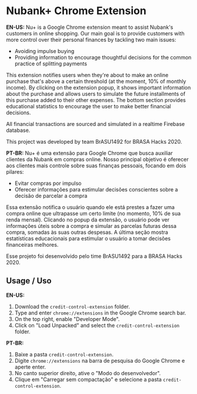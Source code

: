 # Nubank+ Chrome Extension
**EN-US:** Nu+ is a Google Chrome extension meant to assist Nubank's customers 
in online shopping. Our main goal is to provide customers with more control over their
personal finances by tackling two main issues:
- Avoiding impulse buying
- Providing information to encourage thoughtful decisions for the common practice of 
splitting payments

This extension notifies users when they're about to make an online purchase that's above a
certain threshold (at the moment, 10% of monthly income). By clicking on the extension popup, 
it shows important information about the purchase and allows users to simulate the future installments 
of this purchase added to their other expenses. The bottom section provides educational statistics to encourage
the user to make better financial decisions.

All financial transactions are sourced and simulated in a realtime Firebase database.

This project was developed by team BrASU1492 for BRASA Hacks 2020.

**PT-BR:** Nu+ é uma extensão para Google Chrome que busca auxiliar clientes da Nubank 
em compras online. Nosso principal objetivo é oferecer aos clientes mais controle sobre suas 
finanças pessoais, focando em dois pilares:
- Evitar compras por impulso
- Oferecer informações para estimular decisões conscientes sobre a decisão de parcelar a compra

Essa extensão notifica o usuário quando ele está prestes a fazer uma compra online que ultrapasse um
certo limite (no momento, 10% de sua renda mensal). Clicando no popup da extensão, o usuário pode ver informações
úteis sobre a compra e simular as parcelas futuras dessa compra, somadas às suas outras despesas. A última seção 
mostra estatísticas educacionais para estimular o usuário a tomar decisões financeiras melhores.

Esse projeto foi desenvolvido pelo time BrASU1492 para a BRASA Hacks 2020.

## Usage / Uso
**EN-US:**
1. Download the `credit-control-extension` folder.
2. Type and enter `chrome://extensions` in the Google Chrome search bar.
3. On the top right, enable "Developer Mode".
4. Click on "Load Unpacked" and select the `credit-control-extension` folder.

**PT-BR:**
1. Baixe a pasta `credit-control-extension`.
2. Digite `chrome://extensions` na barra de pesquisa do Google Chrome e aperte enter.
3. No canto superior direito, ative o "Modo do desenvolvedor".
4. Clique em "Carregar sem compactação" e selecione a pasta `credit-control-extension`.